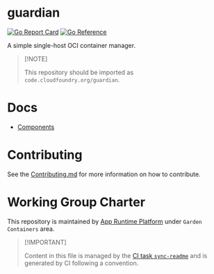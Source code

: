 # guardian

[![Go Report
Card](https://goreportcard.com/badge/code.cloudfoundry.org/guardian)](https://goreportcard.com/report/code.cloudfoundry.org/gorouter)
[![Go
Reference](https://pkg.go.dev/badge/code.cloudfoundry.org/guardian.svg)](https://pkg.go.dev/code.cloudfoundry.org/gorouter)

A simple single-host OCI container manager.

> \[!NOTE\]
>
> This repository should be imported as
> `code.cloudfoundry.org/guardian`.

# Docs

-   [Components](./docs/components.md)

# Contributing

See the [Contributing.md](./.github/CONTRIBUTING.md) for more
information on how to contribute.

# Working Group Charter

This repository is maintained by [App Runtime
Platform](https://github.com/cloudfoundry/community/blob/main/toc/working-groups/app-runtime-platform.md)
under `Garden Containers` area.

> \[!IMPORTANT\]
>
> Content in this file is managed by the [CI task
> `sync-readme`](https://github.com/cloudfoundry/wg-app-platform-runtime-ci/blob/main/shared/tasks/sync-readme/metadata.yml)
> and is generated by CI following a convention.

